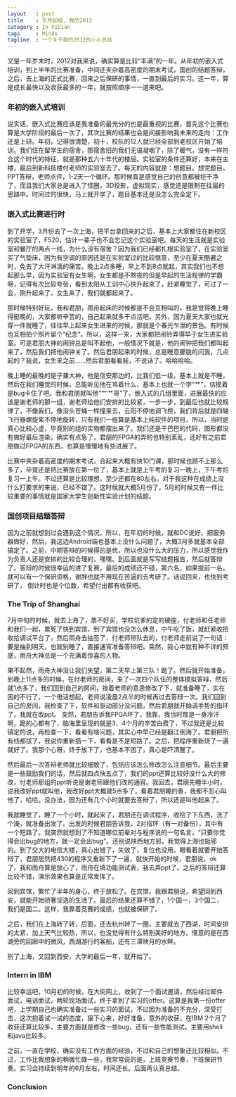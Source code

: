 ```yaml
--- 
layout   : post
title    : 岁月如梭, 我的2012
category : In XiDian
tags     : Minds 
tagline  : 一个关于我的2012的小小总结
---
```


又是一年岁末时，2012对我来说，确实算是比较“丰满”的一年。从年初的嵌入式培训，到上半年的比赛准备，中间还夹杂着高密度的期末考试，国创的结题答辩，之后，去上海的正式比赛，回来之后保研的事情，一直到最后的实习。这一年，算是成长最快以及收获最多的一年，就按照顺序一一道来吧。

### **年初的嵌入式培训**

说实话，嵌入式比赛应该是我准备的最充分的也是最重视的比赛，首先这个比赛也算是大学阶段的最后一次了，其次比赛的结果也会是间接影响我未来的走向：工作还是上研。年初，记得很清楚，初十，校队的12人就已经全部到老校区开始了培训。我们住在留学生的宿舍，那宿舍旧的我们无语凝咽了，除了暖气，没有一样符合这个时代的特征，就是那种五六十年代的楼层。实验室的条件还算好，本来在主楼，最后到新科技楼付老师的实验室去了。每天的内容就是：想题目。想完题目，PPT答辩，老师点评，1-2天一个循环。那时候真是感觉自己的创意都被挖干净了，而且我们大家总是进入了怪圈，3D投影，虚拟现实，感觉还是限制在往届的思路中。时间过的很快，马上就开学了，题目基本还是没怎么完全定下。

### **嵌入式比赛进行时**

到了开学，3月份去了一次上海，把平台拿回来的之后，基本上大家都住在新校区的实验室了，F520，估计一辈子也不会忘记这个实验室吧。每天的生活就是实验室和餐厅的两点一线，为什么没有宿舍？因为我们已经都扎根实验室了，在实验室买了气垫床，因为有空调的原因还是在实验室过的比较惬意，至少在夏天酷暑之时，免去了大汗淋漓的痛苦。晚上2点多睡，早上不到8点就起，其实我们也不想起那么早，因为实验室有女生啊，女生都是不熬夜的但是早起的生活规律的学霸呀，记得有次比较夸张，看到太阳从工训中心快升起來了，赶紧睡觉了，可过了一会，刚升起来了，女生来了，我们就都起来了。

那时候特别好玩，我和君朋，雨舟起床的时候都是不会互相叫的，我是觉得晚上睡得挺晚的，大家都听辛苦的，自己起来就多干点活吧。另外，因为夏天大家也就光穿一件就睡了，往往早上起来女生进来的时候，那就是个春光乍泄的景色。有时候也互相拍个照片留个“纪念”。所以，这样一来，大家都把闹铃弄得早于女生进实验室。可是君朋大神的闹钟总是叫不起他，一般情况下就是，他的闹钟把我们都叫起来了，然后我们把他闹钟关了。然后君朋起来的时候，总是睡意朦胧的问我，几点起的？我说，女生来之前......然后君朋看看我，不说话了。哈哈哈哈。

晚上睡的最晚的是子兼大神，他是信安那边的，比我们低一级，基本上就是不睡，然后在我们睡觉的时候，总能听见他在骂着什么，基本上也就一个字“艹”，估摸着是bug卡住了吧。我和君朋就叫他“艹艹哥”了。嵌入式的几组里面，进展最快的应该是谢老师的那一组，谢老师给他们安排的比较紧，一步一步，到最后也就比较规律了，不像我们，像没头苍蝇一样撞来去，云阳不停地调飞控，我们背后就是四轴飞行器螺旋桨不停地旋转，只有我们一组算是基本上纯软件的项目，所以，当时是真心比较心虚，毕竟别的组的实物都摆出来了，我们还是干巴巴的代码，图形都没有做好最后渲染，确实有点急了，君朋的FPGA的弄的也特别紊乱，还好有之前君朋做过FPGA的东西，也算是慢慢地有些进展了。

比赛中夹杂着高密度的期末考试，合起来大概有快10门课，那时候也顾不上那么多了，毕竟还是把比赛放在第一位了，基本上就是上午考的复习一晚上，下午考的复习一上午。不过还算是比较理想，至少还都在80左右。对于我这种在成绩上没什么打要求的来说，已经不错了。这时候就大概5月份了，5月的时候又有一件比较重要的事情就是国家大学生创新性实验计划的结题。

### **国创项目结题答辩**

因为之前就想到过会遇到这个情况，所以，在年初的时候，就和DC说好，把服务器做好，然后，我这边Android端也基本上没什么问题了，大概3月多就基本全部搞定了。之前，中期答辩的时候得的是优，所以也没什么大的压力，所以感觉我作为负责人还是安排的比较合理的，嘿嘿。到后面就是写写结题报告，然后就答辩了。答辩的时候很幸运的进了复赛，最后的成绩还不错，第六名，如果提前一名，就可以有一个保研资格，谢胖也就不用现在苦逼的去考研了。话说回来，也快到考研了， 倒计时也是个位数，希望付出都有收获吧。

### **The Trip of Shanghai**

7月中旬的时候，就去上海了，票不好买，学校坑爹的定的硬座，付老师和任老师和我们一起，累死了快到宾馆，到了宾馆也没怎么休息，中午吃了饭，就赶紧收拾收拾调试平台了，然后雨舟去抽签了，付老师带队去的，付老师走前说了一句话：要是抽到明天，也就别睡了，直接通宵准备答辩吧。突然，我心中就有种不详的预感，雨舟大神总是一个充满着惊喜的人物。

果不起然，雨舟大神没让我们失望，第二天早上第三队！跪了。然后就开始准备，到晚上11点多的时候，在付老师的房间，来了一次四个队伍的整体模拟答辩，然后就1点多了，我们回到自己的房间，按着老师的意思修改了下，就准备睡了，实在困的不行了，一个电话想起，老师说凌晨2点半的时候再过去答辩一次。我们回到自己的房间，我检查了下，软件和驱动部分没问题，然后君朋就开始调手势的指环了，我就在改ppt。
突然，君朋告诉我FPGA坏了，我靠，我当时那是一身冷汗啊，跪的心都有了，脑海里呈现的就是3、4个月的辛苦白费了，不过我还是比较镇定的说，再检查一下，看看有啥问题，其实心中早已经是翻江倒海了。君朋把所有线都拔了，我说你重新插一下，看看是不是短路了。之后，把程序重新烧了一遍就好了。我那个心呀，终于放下了，也基本不困了，真心是吓清醒了。

然后最后一次答辩老师就比较细致了，包括应该怎么修改怎么注意细节。最后主要是一些鼓励我们的话，然后就四点快五点了，我们的ppt还算比较好没什么大的修改，付老师那组的ppt听说是谢老师跟他们改的通宵。我回去，君朋先睡半小时，说我改好ppt就叫他，我改好ppt大概就5点多了，看着君朋睡的香，我都不忍心叫他了，哈哈。没办法，因为还有几个小时就要去答辩了，所以还是叫他起来了。

我就睡觉了，睡了一个小时，就起来了，君朋还在调试程序，收拾了下东西，洗了个澡，就准备出发了。出发的时候君朋告诉我，2对指环（有一对备份），其中有一个短路了。我突然就想到了不知道哪位前辈对与程序说的一句名言，“只要你觉得会出bug的地方，就一定会出bug”。还别说陕西地方邪，我觉得上海也挺邪的。到了交大的电信大楼，真心出错了，失效了，复位也没用。眼看着就要开始答辩了，君朋居然把430的程序又重新下了一遍，就快开始的时候，君朋说，ok了，我和雨舟算是放心了，雨舟在填功能测试表，我去弄ppt了。之后的答辩还算比较不错，演示效果也算是正常发挥了。

回到宾馆，繁忙了半年的身心，终于放松了。在宾馆，我跟君朋说，希望回到西安，就能开始骄奢淫逸的生活了。最后的结果还算不错了，1个国一，3个国二，我们是国二。这样，我靠着竞赛的成绩，也就被保研了。

之后，我们在上海转了转，后面，还去杭州转了一圈，主要就去了西湖，时间安排的太紧，加上天气比较热，所以，也没觉得有什么特别美好的地方。惬意的是在西湖旁的回廊中的微风，西湖游行的客船，还有三潭映月的水畔。

别了上海，又回到西安，大学的最后一年，就开始了。

### **Intern in IBM**

比较幸运吧，10月初的时候，在大街网上，收到了一个面试邀请，然后经过邮件面试，电话面试，两轮现场面试，终于拿到了实习的offer。这算是我第一份offer吧，上学期自己也确实准备过一些实习的面试，不过因为准备的不充分，深受打击，这次抱着试一试的态度，狠下心来，好好准备，意外的收获。在IBM 2个月了收获还算比较多，主要方面就是修改一些bug，还有一些性能测试。主要用shell和java比较多。

之前，一直在学校，确实没有工作方面的经验，不过和自己的想象还比较相似。不过，工作比我想象的稍微忙碌一些，我常常说的是，上班竞赛节奏，下班保研节奏。实习会持续到明年的6月左右，时间还长。后面再认真总结。

### **Conclusion**

